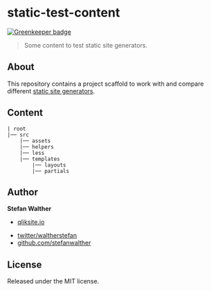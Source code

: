 # static-test-content

[![Greenkeeper badge](https://badges.greenkeeper.io/stefanwalther/static-test-content.svg)](https://greenkeeper.io/)

> Some content to test static site generators.

## About

This repository contains a project scaffold to work with and compare different [static site generators](https://www.staticgen.com/).

## Content

```
| root
|── src
    |── assets
    |── helpers
    |── less
    |── templates
        |── layouts
        |── partials
```

## Author

**Stefan Walther**

+ [qliksite.io](http://qliksite.io)
* [twitter/waltherstefan](http://twitter.com/waltherstefan)
* [github.com/stefanwalther](http://github.com/stefanwalther)

## License

Released under the MIT license.